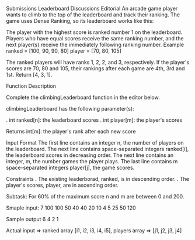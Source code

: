 Submissions	Leaderboard	Discussions	Editorial
An arcade game player wants to climb to the top of the leaderboard and track their ranking. The game uses Dense Ranking, so its leaderboard works like this:

The player with the highest score is ranked number 1 on the leaderboard.
Players who have equal scores receive the same ranking number, and the next player(s) receive the immediately following ranking number.
Example
ranked = [100, 90, 90, 80]
player = [70, 80, 105]

The ranked players will have ranks 1, 2, 2, and 3, respectively. If the player's scores are 70, 80 and 105, their rankings after each game are 4th, 3rd and 1st. Return [4, 3, 1].

Function Description

Complete the climbingLeaderboard function in the editor below.

climbingLeaderboard has the following parameter(s):

. int ranked[n]: the leaderboard scores
. int player[m]: the player's scores

Returns
int[m]: the player's rank after each new score

Input Format
The first line contains an integer n, the number of players on the leaderboard.
The next line contains  space-separated integers ranked[i], the leaderboard scores in decreasing order.
The next line contains an integer, m, the number games the player plays.
The last line contains m  space-separated integers player[j], the game scores.

Constraints
. The existing leaderborad, ranked, is in descending order.
. The player's scores, player, are in ascending order.

Subtask:
For 60% of the maximum score n and m are between 0 and 200.


Smaple input: 
7
100 100 50 40 40 20 10
4
5 25 50 120

Sample output
6
4
2
1


Actual input => ranked array [i1, i2, i3, i4, i5], players array => [j1, j2, j3, j4]